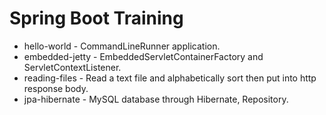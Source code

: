 # Spring Boot Training
- hello-world - CommandLineRunner application.
- embedded-jetty - EmbeddedServletContainerFactory and ServletContextListener.
- reading-files - Read a text file and alphabetically sort then put into http response body.
- jpa-hibernate - MySQL database through Hibernate, Repository.